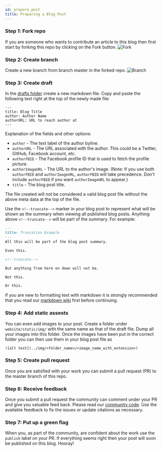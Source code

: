 ```yaml
---
id: prepare_post
title: Preparing a Blog Post
---
```



### Step 1: Fork repo
If you are someone who wants to contribute an article to this blog then first
start by forking this repo by clicking on the Fork button.
![Fork](/img/preparing_blog_post/fork.PNG)

### Step 2: Create branch
Create a new branch from branch master in the forked repo.
![Branch](/img/preparing_blog_post/branch.png)

### Step 3: Create draft
In the [drafts folder](https://github.com/easy-physi/phyblog/tree/master/website/static/drafts/)
create a new markdown file. Copy and paste the following text right at the top
of the newly made file:
```
---
title: Blog Title
author: Author Name
authorURL: URL to reach author at
---
```
Explanation of the fields and other options:
 * `author` - The text label of the author byline.
 * `authorURL` - The URL associated with the author. This could be a Twitter, GitHub, Facebook account, etc.
 * `authorFBID` - The Facebook profile ID that is used to fetch the profile picture.
 * `authorImageURL` - The URL to the author's image. (Note: If you use both `authorFBID` and `authorImageURL`, `authorFBID` will take precedence. Don't include `authorFBID` if you want `authorImageURL` to appear.)
 * `title` - The blog post title.

The file created will not be considered a valid blog post file without the above
meta data at the top of the file.

Use the `<!--truncate-->` marker in your blog post to represent what will be shown as the summary when viewing all published blog posts. Anything above `<!--truncate-->` will be part of the summary. For example:

```markdown
---
title: Truncation Example
---
All this will be part of the blog post summary.

Even this.

<!--truncate-->

But anything from here on down will not be.

Not this.

Or this.
```
If you are new to formatting text with markdown it is strongly recommended that
you read our [markdown wiki](https://github.com/easy-physi/phyblog/wiki/Getting-started-with-Markdown)
first before continuing.

### Step 4: Add static assests
You can even add images to your post. Create a folder under `website/static/img/`
with the same name as that of the draft file. Dump all your images into this
folder. Once the images have been put in the correct folder you can then use them
in your blog post file as
```
![alt text](../img/<folder_name>/<image_name_with_extension>)
```

### Step 5: Create pull request
Once you are satisfied with your work you can submit a pull request (PR) to the
master branch of this repo.

### Step 6: Receive feedback
Once you submit a pull request the community can comment under your PR and give
you valuable feed back. Please read our [community code](https://github.com/easy-physi/phyblog/blog/master/CODE_OF_CONDUCT.md).
Use the available feedback to fix the issues or update citations as necessary.

### Step 7: Put up a green flag
When you, as part of the community, are confident about the work use the `publish`
label on your PR. If everything seems right then your post will soon be published
on this blog. Hooray!